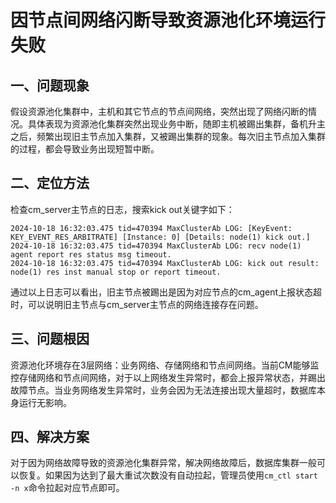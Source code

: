 # 因节点间网络闪断导致资源池化环境运行失败

## 一、问题现象
假设资源池化集群中，主机和其它节点的节点间网络，突然出现了网络闪断的情况。具体表现为资源池化集群突然出现业务中断，随即主机被踢出集群，备机升主之后，频繁出现旧主节点加入集群，又被踢出集群的现象。每次旧主节点加入集群的过程，都会导致业务出现短暂中断。

## 二、定位方法
检查cm_server主节点的日志，搜索kick out关键字如下：

```
2024-10-18 16:32:03.475 tid=470394 MaxClusterAb LOG: [KeyEvent: KEY_EVENT_RES_ARBITRATE] [Instance: 0] [Details: node(1) kick out.]
2024-10-18 16:32:03.475 tid=470394 MaxClusterAb LOG: recv node(1) agent report res status msg timeout.
2024-10-18 16:32:03.475 tid=470394 MaxClusterAb LOG: kick out result: node(1) res inst manual stop or report timeout.
```

通过以上日志可以看出，旧主节点被踢出是因为对应节点的cm_agent上报状态超时，可以说明旧主节点与cm_server主节点的网络连接存在问题。

## 三、问题根因
资源池化环境存在3层网络：业务网络、存储网络和节点间网络。当前CM能够监控存储网络和节点间网络，对于以上网络发生异常时，都会上报异常状态，并踢出故障节点。当业务网络发生异常时，业务会因为无法连接出现大量超时，数据库本身运行无影响。

## 四、解决方案
对于因为网络故障导致的资源池化集群异常，解决网络故障后，数据库集群一般可以恢复。如果因为达到了最大重试次数没有自动拉起，管理员使用`cm_ctl start -n x`命令拉起对应节点即可。


